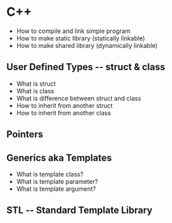 # C++

- How to compile and link simple program
- How to make static library (statically linkable)
- How to make shared library (dynamically linkable)

## User Defined Types -- struct & class

- What is struct
- What is class
- What is difference between struct and class
- How to inherit from another struct
- How to inherit from another class

## Pointers

## Generics aka Templates

- What is template class?
- What is template parameter?
- What is template argument?


## STL -- Standard Template Library
